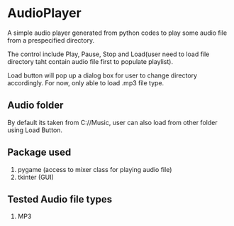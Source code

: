 # AudioPlayer
A simple audio player generated from python codes to play some audio file from a prespecified directory. 

The control include Play, Pause, Stop and Load(user need to load file directory taht contain audio file first to populate playlist).

Load button will pop up a dialog box for user to change directory accordingly. For now, only able to load .mp3 file type.

## Audio folder
By default its taken from C://Music, user can also load from other folder using Load Button.

## Package used
1. pygame (access to mixer class for playing audio file)
2. tkinter (GUI)

## Tested Audio file types
1. MP3